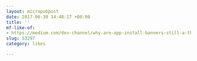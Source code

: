```yaml
---
layout: micropubpost
date: 2017-06-30 14:48:17 +00:00
title: ''
mf-like-of:
- https://medium.com/dev-channel/why-are-app-install-banners-still-a-thing-18f3952d349a?mc_cid=3042338cbc&mc_eid=491f64d440
slug: 53297
category: likes

---
```

